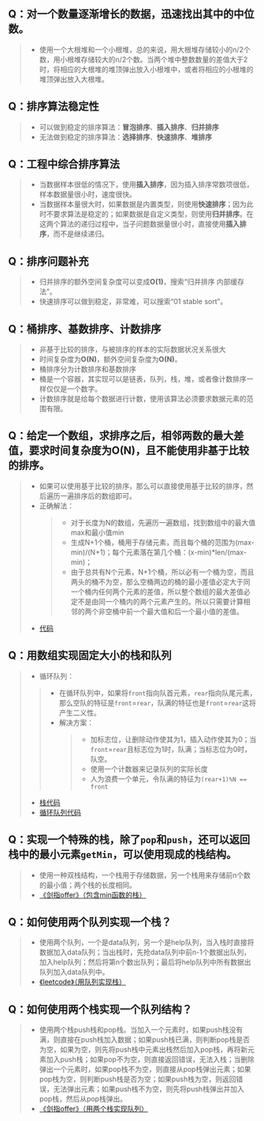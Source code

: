 ## Q：对一个数量逐渐增长的数据，迅速找出其中的中位数。
> * 使用一个大根堆和一个小根堆，总的来说，用大根堆存储较小的n/2个数，用小根堆存储较大的n/2个数。当两个堆中整数数量的差值大于2时，将相应的大根堆的堆顶弹出放入小根堆中，或者将相应的小根堆的堆顶弹出放入大根堆。

## Q：排序算法稳定性
> * 可以做到稳定的排序算法：**冒泡排序**、**插入排序**、**归并排序**
> * 无法做到稳定的排序算法：**选择排序**、**快速排序**、**堆排序**

## Q：工程中综合排序算法
> * 当数据样本很低的情况下，使用**插入排序**，因为插入排序常数项很低，样本数据量很小时，速度很快。
> * 当数据样本量很大时，如果数据是内置类型，则使用**快速排序**；因为此时不要求算法是稳定的；如果数据是自定义类型，则使用**归并排序**。在这两个算法的递归过程中，当子问题数据量很小时，直接使用**插入排序**，而不是继续递归。

## Q：排序问题补充
> * 归并排序的额外空间复杂度可以变成**O(1)**，搜索“归并排序 内部缓存法”。
> * 快速排序可以做到稳定，非常难，可以搜索“01 stable sort”。

## Q：桶排序、基数排序、计数排序
> * 非基于比较的排序，与被排序的样本的实际数据状况关系很大
> * 时间复杂度为**O(N)**，额外空间复杂度为**O(N)**。
> * 桶排序分为计数排序和基数排序
> * 桶是一个容器，其实现可以是链表，队列，栈，堆，或者像计数排序一样仅仅是一个数字。
> * 计数排序就是给每个数据进行计数，使用该算法必须要求数据元素的范围有限。

## Q：给定一个数组，求排序之后，相邻两数的最大差值，要求时间复杂度为**O(N)**，且不能使用非基于比较的排序。
> * 如果可以使用基于比较的排序，那么可以直接使用基于比较的排序，然后遍历一遍排序后的数组即可。
> * 正确解法：
>   > * 对于长度为N的数组，先遍历一遍数组，找到数组中的最大值max和最小值min
>   > * 生成N+1个桶，桶用于存储元素，而且每个桶的范围为(max-min)/(N+1)；每个元素落在第几个桶：(x-min)*len/(max-min)；
>   > * 由于总共有N个元素，N+1个桶，所以必有一个桶为空，而且两头的桶不为空，那么空桶两边的桶的最小差值必定大于同一个桶内任何两个元素的差值，所以整个数组的最大差值必定不是由同一个桶内的两个元素产生的。所以只需要计算相邻的两个非空桶中前一个最大值和后一个最小值的差值。
> * [代码](source/MaxGap.h)

## Q：用数组实现固定大小的栈和队列
> *  循环队列：
>   > * 在循环队列中，如果将`front`指向队首元素，`rear`指向队尾元素，那么空队的特征是`front`=`rear`，队满的特征也是`front`=`rear`这将产生二义性。
>   > * 解决方案：
>   >   > * 加标志位，让删除动作使其为1，插入动作使其为0；当`front`=`rear`且标志位为1时，队满；当标志位为0时，队空。
>   >   > * 使用一个计数器来记录队列的实际长度
>   >   > * 人为浪费一个单元，令队满的特征为`(rear+1)%N == front`
> * [栈代码](source/MyStack.h)
> * [循环队列代码](source/MyQueue.h)

## Q：实现一个特殊的栈，除了`pop`和`push`，还可以返回栈中的最小元素`getMin`，可以使用现成的栈结构。
>  * 使用一种双栈结构，一个栈用于存储数据，另一个栈用来存储前n个数的最小值；两个栈的长度相同。
> * [《剑指offer》（包含min函数的栈）](https://www.nowcoder.com/practice/4c776177d2c04c2494f2555c9fcc1e49?tpId=13&tqId=11173&tPage=1&rp=1&ru=/ta/coding-interviews&qru=/ta/coding-interviews/question-ranking)

## Q：如何使用两个队列实现一个栈？
> * 使用两个队列，一个是data队列，另一个是help队列，当入栈时直接将数据加入data队列；当出栈时，先抢data队列中前n-1个数据出队列，加入help队列；然后将第n个数出队列；最后将help队列中所有数据出队列加入data队列中。
> * [《leetcode》（用队列实现栈）](https://leetcode-cn.com/problems/implement-stack-using-queues/)

## Q：如何使用两个栈实现一个队列结构？
> * 使用两个栈push栈和pop栈。当加入一个元素时，如果push栈没有满，则直接在push栈加入数据；如果push栈已满，则判断pop栈是否为空，如果为空，则先将push栈中元素出栈然后加入pop栈，再将新元素加入push栈；如果pop不为空，则直接返回错误，无法入栈；当删除弹出一个元素时，如果pop栈不为空，则直接从pop栈弹出元素；如果pop栈为空，则判断push栈是否为空；如果push栈为空，则返回错误，无法弹出元素；如果push栈不为空，则先将push栈弹出并加入pop栈，然后从pop栈弹出。
> * [《剑指offer》（用两个栈实现队列）](https://www.nowcoder.com/practice/54275ddae22f475981afa2244dd448c6?tpId=13&tqId=11158&tPage=1&rp=1&ru=/ta/coding-interviews&qru=/ta/coding-interviews/question-ranking)

